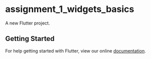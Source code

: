 # assignment_1_widgets_basics

A new Flutter project.

## Getting Started

For help getting started with Flutter, view our online
[documentation](https://flutter.io/).
